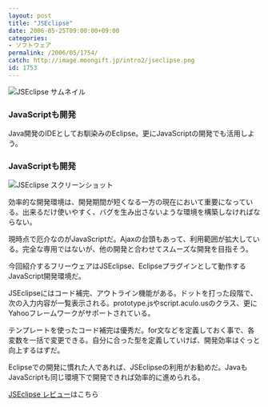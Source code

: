 ```yaml
---
layout: post
title: "JSEclipse"
date: 2006-05-25T09:00:00+09:00
categories:
- ソフトウェア
permalink: /2006/05/1754/
catch: http://image.moongift.jp/intro2/jseclipse.png
id: 1753
---
```

 ![JSEclipse サムネイル](http://image.moongift.jp/intro2/jseclipse.t.png "JSEclipse サムネイル")
  

### JavaScriptも開発
  
Java開発のIDEとしてお馴染みのEclipse。更にJavaScriptの開発でも活用しよう。  
<!--more-->  

### JavaScriptも開発
  

![JSEclipse スクリーンショット](http://image.moongift.jp/intro2/jseclipse.png "JSEclipse スクリーンショット")

  

効率的な開発環境は、開発期間が短くなる一方の現在において重要になっている。出来るだけ使いやすく、バグを生み出さないような環境を構築しなければならない。

  

現時点で厄介なのがJavaScriptだ。Ajaxの台頭もあって、利用範囲が拡大している。完全な専用ではないが、他の開発と合わせてスムーズな開発を目指そう。

  

今回紹介するフリーウェアはJSEclipse、Eclipseプラグインとして動作するJavaScript開発環境だ。

  

JSEclipseにはコード補完、アウトライン機能がある。ドットを打った段階で、次の入力内容が一覧表示される。prototype.jsやscript.aculo.usのクラス、更にYahooフレームワークがサポートされている。

  

テンプレートを使ったコード補完は優秀だ。for文などを定義しておく事で、各変数を一括で変更できる。自分に合った型を定義していけば、開発効率はぐっと向上するはずだ。

  

Eclipseでの開発に慣れた人であれば、JSEclipseの利用がお勧めだ。JavaもJavaScriptも同じ環境下で開発できれば効率的に進められる。

  

[JSEclipse レビュー](http://oss.moongift.jp/review/i-1760.html)はこちら

